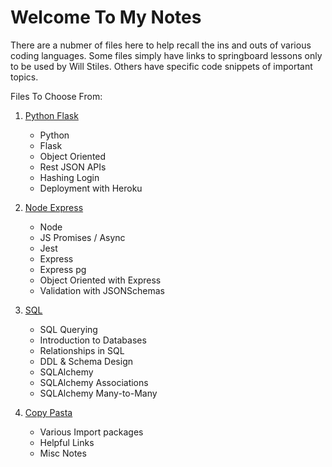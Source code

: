 # Welcome To My Notes

There are a nubmer of files here to help recall the ins and outs of various coding languages. Some files simply have links to springboard lessons only to be used by Will Stiles. Others have specific code snippets of important topics.

Files To Choose From:
1. [Python Flask][1]
    * Python
    * Flask
    * Object Oriented
    * Rest JSON APIs
    * Hashing Login
    * Deployment with Heroku
2. [Node Express](./BackEnd/node_express)
    * Node
    * JS Promises / Async
    * Jest
    * Express
    * Express pg
    * Object Oriented with Express
    * Validation with JSONSchemas
3. [SQL](./BackEnd/sql)
    * SQL Querying
    * Introduction to Databases
    * Relationships in SQL
    * DDL & Schema Design
    * SQLAlchemy
    * SQLAlchemy Associations
    * SQLAlchemy Many-to-Many
4. [Copy Pasta](./copy_pasta)
    * Various Import packages
    * Helpful Links
    * Misc Notes


    [1]: ./BackEnd/python_flask
    [1]: https://github.com/bubbster95/code-notes/blob/main/BackEnd/python_flask.md